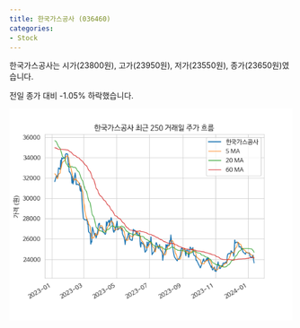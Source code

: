 ```yaml
---
title: 한국가스공사 (036460)
categories:
- Stock
---
```


한국가스공사는 시가(23800원), 고가(23950원), 저가(23550원), 종가(23650원)였습니다.

전일 종가 대비 -1.05% 하락했습니다.

<!-- more -->

![036460](/assets/images/stock/036460.png)